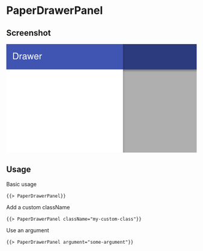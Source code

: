 # PaperDrawerPanel 


## Screenshot
![PaperDrawerPanel ](../../../examples/readme/PaperDrawerPanel.png)

## Usage

Basic usage

```
{{> PaperDrawerPanel}}
```

Add a custom className

```
{{> PaperDrawerPanel className="my-custom-class"}}
```

Use an argument

```
{{> PaperDrawerPanel argument="some-argument"}}
```